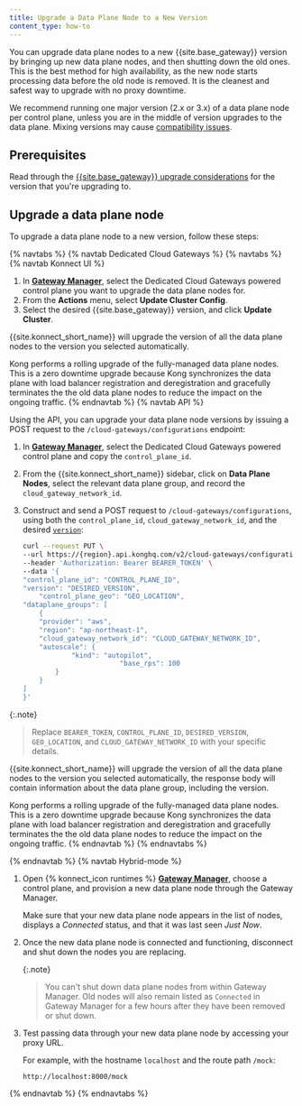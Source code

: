 ```yaml
---
title: Upgrade a Data Plane Node to a New Version
content_type: how-to
---
```


You can upgrade data plane nodes to a new {{site.base_gateway}} version by bringing
up new data plane nodes, and then shutting down the old ones. This is the best
method for high availability, as the new node starts processing data before the
old node is removed. It is the cleanest and safest way to upgrade with no
proxy downtime.

We recommend running one major version (2.x or 3.x) of a data plane node per control plane, unless you are in the middle of version upgrades to the data plane. Mixing versions may cause [compatibility issues](/konnect/gateway-manager/version-compatibility).

## Prerequisites

Read through the [{{site.base_gateway}} upgrade considerations](/gateway/latest/upgrade/) for the version that you're upgrading to.

## Upgrade a data plane node
To upgrade a data plane node to a new version, follow these steps:

{% navtabs %}
{% navtab Dedicated Cloud Gateways %}
{% navtabs %}
{% navtab Konnect UI %}
1. In [**Gateway Manager**](https://cloud.konghq.com/us/gateway-manager/), select the Dedicated Cloud Gateways powered control plane you want to upgrade the data plane nodes for.
1. From the **Actions** menu, select **Update Cluster Config**.
1. Select the desired {{site.base_gateway}} version, and click **Update Cluster**.

{{site.konnect_short_name}} will upgrade the version of all the data plane nodes to the version you selected automatically. 

Kong performs a rolling upgrade of the fully-managed data plane nodes. This is a zero downtime upgrade because Kong synchronizes the data plane with load balancer registration and deregistration and gracefully terminates the the old data plane nodes to reduce the impact on the ongoing traffic.
{% endnavtab %}
{% navtab API %}

Using the API, you can upgrade your data plane node versions by issuing a POST request to the `/cloud-gateways/configurations` endpoint: 


1. In [**Gateway Manager**](https://cloud.konghq.com/us/gateway-manager/), select the Dedicated Cloud Gateways powered control plane and copy the `control_plane_id`.
1. From the {{site.konnect_short_name}} sidebar, click on **Data Plane Nodes**, select the relevant data plane group, and record the `cloud_gateway_network_id`.
1. Construct and send a POST request to `/cloud-gateways/configurations`, using both the `control_plane_id`, `cloud_gateway_network_id`, and the desired [`version`](/konnect/compatibility/):

    ```bash
    curl --request PUT \
    --url https://{region}.api.konghq.com/v2/cloud-gateways/configurations \
    --header 'Authorization: Bearer BEARER_TOKEN' \
    --data '{
    "control_plane_id": "CONTROL_PLANE_ID",
    "version": "DESIRED_VERSION",
        "control_plane_geo": "GEO_LOCATION",
    "dataplane_groups": [
        {
        "provider": "aws",
        "region": "ap-northeast-1",
        "cloud_gateway_network_id": "CLOUD_GATEWAY_NETWORK_ID",
        "autoscale": {
                "kind": "autopilot",
                            "base_rps": 100
            }
        }
    ]
    }'
    ```

{:.note}
> Replace `BEARER_TOKEN`, `CONTROL_PLANE_ID`, `DESIRED_VERSION`, `GEO_LOCATION`, and `CLOUD_GATEWAY_NETWORK_ID` with your specific details.


{{site.konnect_short_name}} will upgrade the version of all the data plane nodes to the version you selected automatically, the response body will contain information about the data plane group, including the version. 

Kong performs a rolling upgrade of the fully-managed data plane nodes. This is a zero downtime upgrade because Kong synchronizes the data plane with load balancer registration and deregistration and gracefully terminates the the old data plane nodes to reduce the impact on the ongoing traffic.
{% endnavtab %}
{% endnavtabs %}



{% endnavtab %}
{% navtab Hybrid-mode %}


1. Open {% konnect_icon runtimes %} [**Gateway Manager**](https://cloud.konghq.com/us/gateway-manager/), choose a control plane,
and provision a new data plane node through the Gateway Manager.

    Make sure that your new data plane node appears in the list of nodes, 
    displays a _Connected_ status, and that it was last seen _Just Now_.

1. Once the new data plane node is connected and functioning, disconnect
and shut down the nodes you are replacing.

    {:.note}
    > You can't shut down data plane nodes from within Gateway Manager. Old
    nodes will also remain listed as `Connected` in Gateway Manager for a
    few hours after they have been removed or shut down.

1. Test passing data through your new data plane node by accessing your proxy
URL.

    For example, with the hostname `localhost` and the route path `/mock`:

    ```
    http://localhost:8000/mock
    ```
{% endnavtab %}
{% endnavtabs %}